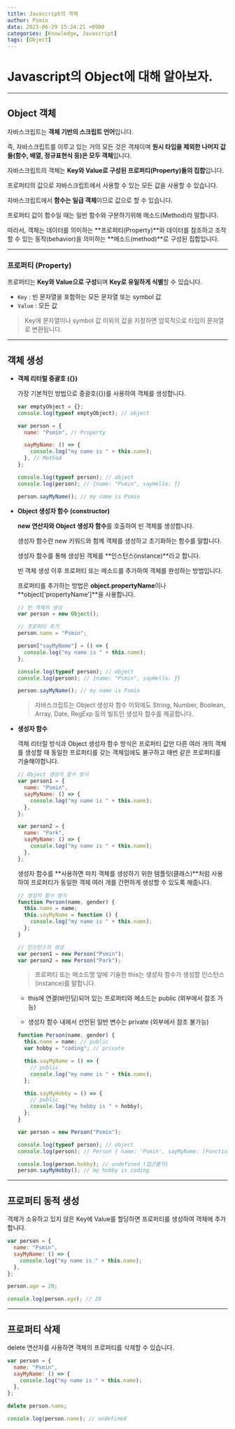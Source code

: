 ```yaml
---
title: Javascript의 객체
author: Psmin
data: 2023-06-29 15:24:21 +0900
categories: [Knowledge, Javascript]
tags: [Object]
---
```


# Javascript의 Object에 대해 알아보자.

---

## Object 객체

자바스크립트는 **객체 기반의 스크립트 언어**입니다.

즉, 자바스크립트를 이루고 있는 거의 모든 것은 객체이며 **원시 타입을 제외한 나머지 값들(함수, 배열, 정규표현식 등)은 모두 객체**입니다.

자바스크립트의 객체는 **Key와 Value로 구성된 프로퍼티(Property)들의 집합**입니다.

프로퍼티의 값으로 자바스크립트에서 사용할 수 있는 모든 값을 사용할 수 있습니다.

자바스크립트에서 **함수는 일급 객체**이므로 값으로 할 수 있습니다.

프로퍼티 값이 함수일 때는 일반 함수와 구분하기위해 메소드(Method)라 말합니다.

따라서, 객체는 데이터를 의미하는 **프로퍼티(Property)**와 데이터를 참조하고 조작할 수 있는 동작(behavior)을 의미하는 **메소드(method)**로 구성된 집합입니다.

---

### 프로퍼티 (Property)

프로퍼티는 **Key와 Value으로 구성**되며 **Key로 유일하게 식별**할 수 있습니다.

- `Key` : 빈 문자열을 포함하는 모든 문자열 또는 symbol 값
- `Value` : 모든 값

> Key에 문자열이나 symbol 값 이외의 값을 지정하면 암묵적으로 타입이 문자열로 변환됩니다.

---

## 객체 생성

- **객체 리터럴 중괄호 ({})**

  가장 기본적인 방법으로 중괄호({})를 사용하여 객체를 생성합니다.

  ```js
  var emptyObject = {};
  console.log(typeof emptyObject); // object

  var person = {
    name: "Psmin", // Property

    sayMyName: () => {
      console.log("my name is " + this.name);
    }, // Method
  };

  console.log(typeof person); // object
  console.log(person); // {name: "Psmin", sayHello: ƒ}

  person.sayMyName(); // my name is Psmin
  ```

- **Object 생성자 함수 (constructor)**

  **new 연산자와 Object 생성자 함수**를 호출하여 빈 객체를 생성합니다.

  생성자 함수란 new 키워드와 함께 객체를 생성하고 초기화하는 함수를 말합니다.

  생성자 함수를 통해 생성된 객체를 **인스턴스(instance)**라고 합니다.

  빈 객체 생성 이후 프로퍼티 또는 메소드를 추가하여 객체를 완성하는 방법입니다.

  프로퍼티를 추가하는 방법은 **object.propertyName**이나 **object['propertyName']**을 사용합니다.

  ```js
  // 빈 객체의 생성
  var person = new Object();

  // 프로퍼티 추가
  person.name = "Psmin";

  person["sayMyName"] = () => {
    console.log("my name is " + this.name);
  };

  console.log(typeof person); // object
  console.log(person); // {name: "Psmin", sayHello: ƒ}

  person.sayMyName(); // my name is Psmin
  ```

  > 자바스크립트는 Object 생성자 함수 이외에도 String, Number, Boolean, Array, Date, RegExp 등의 빌트인 생성자 함수를 제공합니다.

- **생성자 함수**

  객체 리터럴 방식과 Object 생성자 함수 방식은 프로퍼티 값만 다른 여러 개의 객체를 생성할 때 동일한 프로퍼티를 갖는 객체임에도 불구하고 매번 같은 프로퍼티를 기술해야합니다.

  ```js
  // Object 생성자 함수 방식
  var person1 = {
    name: "Psmin",
    sayMyName: () => {
      console.log("my name is " + this.name);
    },
  };

  var person2 = {
    name: "Park",
    sayMyName: () => {
      console.log("my name is " + this.name);
    },
  };
  ```

  생성자 함수를 **사용하면 마치 객체를 생성하기 위한 템플릿(클래스)**처럼 사용하여 프로퍼티가 동일한 객체 여러 개를 간편하게 생성할 수 있도록 해줍니다.

  ```js
  // 생성자 함수 방식
  function Person(name, gender) {
    this.name = name;
    this.sayMyName = function () {
      console.log("my name is " + this.name);
    };
  }

  // 인스턴스의 생성
  var person1 = new Person("Psmin");
  var person2 = new Person("Park");
  ```

  > 프로퍼티 또는 메소드명 앞에 기술한 this는 생성자 함수가 생성할 인스턴스(instance)를 말합니다.

  - this에 연결(바인딩)되어 있는 프로퍼티와 메소드는 public (외부에서 참조 가능)

  - 생성자 함수 내에서 선언된 일반 변수는 private (외부에서 참조 불가능)

  ```js
  function Person(name, gender) {
    this.name = name; // public
    var hobby = "coding"; // private

    this.sayMyName = () => {
      // public
      console.log("my name is " + this.name);
    };

    this.sayMyHobby = () => {
      // public
      console.log("my hobby is " + hobby);
    };
  }

  var person = new Person("Psmin");

  console.log(typeof person); // object
  console.log(person); // Person { name: 'Psmin', sayMyName: [Function], sayMyHobby: [Function] }

  console.log(person.hobby); // undefined (접근불가)
  person.sayMyHobby(); // my hobby is coding
  ```

---

## 프로퍼티 동적 생성

객체가 소유하고 있지 않은 Key에 Value를 할당하면 프로퍼티를 생성하여 객체에 추가합니다.

```js
var person = {
  name: "Psmin",
  sayMyName: () => {
    console.log("my name is " + this.name);
  },
};

person.age = 20;

console.log(person.age); // 20
```

---

## 프로퍼티 삭제

delete 연산자를 사용하면 객체의 프로퍼티를 삭제할 수 있습니다.

```js
var person = {
  name: "Psmin",
  sayMyName: () => {
    console.log("my name is " + this.name);
  },
};

delete person.name;

console.log(person.name); // undefined
```
